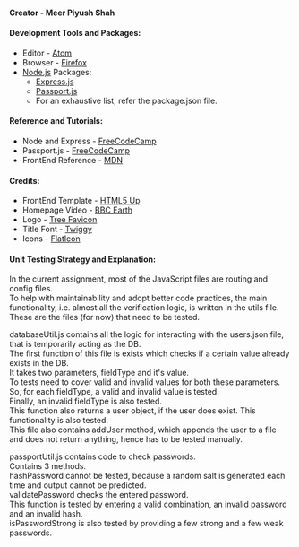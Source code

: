 #### Creator - Meer Piyush Shah

#### Development Tools and Packages:
* Editor - [Atom](https://atom.io/)
* Browser - [Firefox](https://www.mozilla.org/en-US/firefox/new/)
* [Node.js](https://nodejs.org/en/) Packages:
  * [Express.js](https://expressjs.com/)
  * [Passport.js](https://www.passportjs.org/)
  * For an exhaustive list, refer the package.json file.

#### Reference and Tutorials:
* Node and Express - [FreeCodeCamp](https://www.youtube.com/watch?v=Oe421EPjeBE)
* Passport.js - [FreeCodeCamp](https://www.youtube.com/watch?v=F-sFp_AvHc8)
* FrontEnd Reference - [MDN](https://developer.mozilla.org/en-US/docs/Learn)

#### Credits:
* FrontEnd Template - [HTML5 Up](https://html5up.net/story)
* Homepage Video - [BBC Earth](https://www.bbcearth.com/shows/serengeti-ii)
* Logo - [Tree Favicon](https://www.favicon.cc/?action=icon&file_id=795443)
* Title Font - [Twiggy](https://www.dafont.com/twiggy.font)
* Icons - [FlatIcon](https://www.flaticon.com/authors/kiranshastry)

#### Unit Testing Strategy and Explanation:

In the current assignment, most of the JavaScript files are routing and config files. <br/>
To help with maintainability and adopt better code practices, the main functionality, i.e. almost all the verification logic, is written in the utils file.
These are the files (for now) that need to be tested.<br/>

databaseUtil.js contains all the logic for interacting with the users.json file, that is temporarily acting as the DB.<br/>
The first function of this file is exists which checks if a certain value already exists in the DB.<br/>
It takes two parameters, fieldType and it's value.<br/>
To tests need to cover valid and invalid values for both these parameters.<br/>
So, for each fieldType, a valid and invalid value is tested.<br/>
Finally, an invalid fieldType is also tested.<br/>
This function also returns a user object, if the user does exist. This functionality is also tested.<br/>
This file also contains addUser method, which appends the user to a file and does not return anything, hence has to be tested manually.<br/>

passportUtil.js contains code to check passwords.<br/>
Contains 3 methods.<br/>
hashPassword cannot be tested, because a random salt is generated each time and output cannot be predicted.<br/>
validatePassword checks the entered password.<br/>
This function is tested by entering a valid combination, an invalid password and an invalid hash.<br/>
isPasswordStrong is also tested by providing a few strong and a few weak passwords.<br/>
